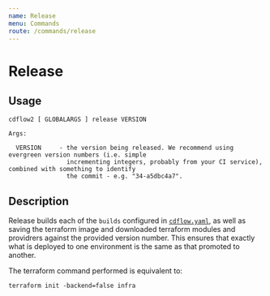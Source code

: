 ```yaml
---
name: Release
menu: Commands
route: /commands/release
---
```


# Release

## Usage

```
cdflow2 [ GLOBALARGS ] release VERSION

Args:

  VERSION     - the version being released. We recommend using evergreen version numbers (i.e. simple
                incrementing integers, probably from your CI service), combined with something to identify 
                the commit - e.g. "34-a5dbc4a7".
```

## Description

Release builds each of the `builds` configured in [`cdflow.yaml`](../cdflow-yaml-reference#builds-optional),
as well as saving the terraform image and downloaded terraform modules and providrers against the provided
version number. This ensures that exactly what is deployed to one environment is the same as that promoted
to another.

The terraform command performed is equivalent to:

```shell
terraform init -backend=false infra
```